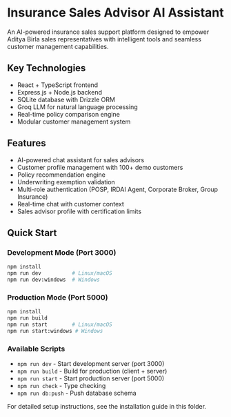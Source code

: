 # Insurance Sales Advisor AI Assistant

An AI-powered insurance sales support platform designed to empower Aditya Birla sales representatives with intelligent tools and seamless customer management capabilities.

## Key Technologies
- React + TypeScript frontend
- Express.js + Node.js backend
- SQLite database with Drizzle ORM
- Groq LLM for natural language processing
- Real-time policy comparison engine
- Modular customer management system

## Features
- AI-powered chat assistant for sales advisors
- Customer profile management with 100+ demo customers
- Policy recommendation engine
- Underwriting exemption validation
- Multi-role authentication (POSP, IRDAI Agent, Corporate Broker, Group Insurance)
- Real-time chat with customer context
- Sales advisor profile with certification limits

## Quick Start

### Development Mode (Port 3000)
```bash
npm install
npm run dev          # Linux/macOS
npm run dev:windows  # Windows
```

### Production Mode (Port 5000)
```bash
npm install
npm run build
npm run start        # Linux/macOS
npm run start:windows # Windows
```

### Available Scripts
- `npm run dev` - Start development server (port 3000)
- `npm run build` - Build for production (client + server)
- `npm run start` - Start production server (port 5000)
- `npm run check` - Type checking
- `npm run db:push` - Push database schema

For detailed setup instructions, see the installation guide in this folder.